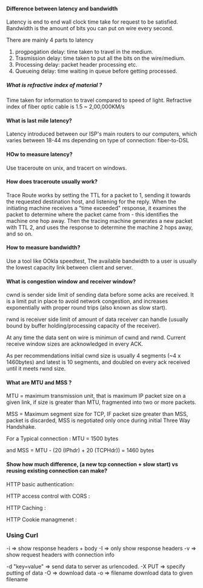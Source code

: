
#### Difference between latency and bandwidth

Latency is end to end wall clock time take for request to be satisfied.
Bandwidth is the amount of bits you can put on wire every second.

There are mainly 4 parts to latency
1. progpogation delay: time taken to travel in the medium.
2. Trasmission delay: time taken to put all the bits on the wire/medium.
3. Processing delay: packet header processing etc.
4. Queueing delay: time waiting in queue before getting processed.

##### What is refractive index of material ?
Time taken for information to travel compared to speed of light.
Refractive index of fiber optic cable is 1.5 ~ 2,00,000KM/s

#### What is last mile latency?
Latency introduced between our ISP's main routers to our computers,
which varies between 18-44 ms depending on type of connection: fiber-to-DSL

#### HOw to measure latency?
Use traceroute on unix, and tracert on windows.

#### How does traceroute usually work?
Trace Route works by setting the TTL for a packet to 1, sending it towards the requested destination host, and listening for the reply. When the initiating machine receives a "time exceeded" response, it examines the packet to determine where the packet came from - this identifies the machine one hop away. Then the tracing machine generates a new packet with TTL 2, and uses the response to determine the machine 2 hops away, and so on.

#### How to measure bandwidth?
Use a tool like OOkla speedtest,
The available bandwidth to a user is usually the lowest capacity link between client and server.

#### What is congestion window and receiver window?

cwnd is sender side limit of sending data before some acks are received. It is a limit put in place to avoid network congestion, and increases exponentially with proper round trips (also known as slow start).

rwnd is receiver side limit of amount of data receiver can handle (usually bound by buffer holding/processing capacity of the receiver).

At any time the data sent on wire is minimun of cwnd and rwnd. Current receive window sizes are acknowledged in every ACK.

As per recommendations initial cwnd size is usually 4 segments (~4 x 1460bytes) and latest is 10 segments, and doubled on every ack received until it meets rwnd size.

#### What are MTU and MSS ?

MTU = maximum transmission unit, that is maximum IP packet size on a given link, if size is greater than MTU, fragmented into two or more packets.

MSS = Maximum segment size for TCP, IF packet size greater than MSS, packet is discarded, MSS is negotiated only once during initial Three Way Handshake.

For a Typical connection :
MTU = 1500 bytes

and
MSS = MTU - (20 (IPhdr) + 20 (TCPHdr))
    = 1460 bytes

#### Show how much difference, (a new tcp connection + slow start) vs reusing existing connection can make?


HTTP basic authentication:




HTTP access control with CORS :


HTTP Caching :




HTTP Cookie managmenet :


### Using Curl

-i => show response headers + body
-I => only show response headers
-v => show request headers with connection info

-d "key=value" => send data to server as urlencoded.
-X PUT => specify putting of data
-O => download data
-o => filename download data to given filename